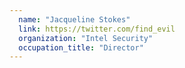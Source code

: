```yaml
---
  name: "Jacqueline Stokes"
  link: https://twitter.com/find_evil
  organization: "Intel Security"
  occupation_title: "Director"
---
```

